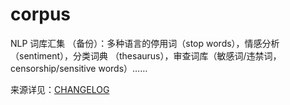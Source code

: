 # corpus

NLP 词库汇集 （备份）：多种语言的停用词（stop words），情感分析（sentiment），分类词典 （thesaurus），审查词库（敏感词/违禁词，censorship/sensitive words）……

来源详见：[CHANGELOG](./CHANGELOG.md)
